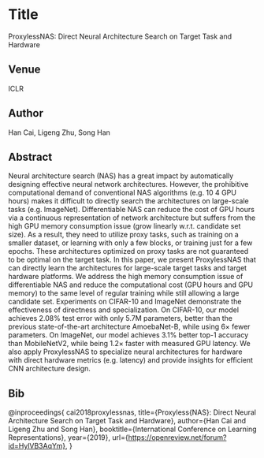 # Title
ProxylessNAS: Direct Neural Architecture Search on Target Task and Hardware

## Venue
ICLR

## Author
Han Cai, Ligeng Zhu, Song Han

## Abstract
Neural architecture search (NAS) has a great impact by automatically designing effective neural network architectures. However, the prohibitive computational demand of conventional NAS algorithms (e.g. 10 4 GPU hours) makes it difficult to directly search the architectures on large-scale tasks (e.g. ImageNet). Differentiable NAS can reduce the cost of GPU hours via a continuous representation of network architecture but suffers from the high GPU memory consumption issue (grow linearly w.r.t. candidate set size). As a result, they need to utilize proxy tasks, such as training on a smaller dataset, or learning with only a few blocks, or training just for a few epochs. These architectures optimized on proxy tasks are not guaranteed to be optimal on the target task. In this paper, we present ProxylessNAS that can directly learn the architectures for large-scale target tasks and target hardware platforms. We address the high memory consumption issue of differentiable NAS and reduce the computational cost (GPU hours and GPU memory) to the same level of regular training while still allowing a large candidate set. Experiments on CIFAR-10 and ImageNet demonstrate the effectiveness of directness and specialization. On CIFAR-10, our model achieves 2.08% test error with only 5.7M parameters, better than the previous state-of-the-art architecture AmoebaNet-B, while using 6× fewer parameters. On ImageNet, our model achieves 3.1% better top-1 accuracy than MobileNetV2, while being 1.2× faster with measured GPU latency. We also apply ProxylessNAS to specialize neural architectures for hardware with direct hardware metrics (e.g. latency) and provide insights for efficient CNN architecture design.

## Bib
@inproceedings{
cai2018proxylessnas,
title={Proxyless{NAS}: Direct Neural Architecture Search on Target Task and Hardware},
author={Han Cai and Ligeng Zhu and Song Han},
booktitle={International Conference on Learning Representations},
year={2019},
url={https://openreview.net/forum?id=HylVB3AqYm},
}